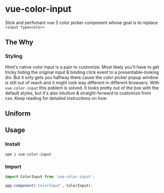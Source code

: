 # vue-color-input
Slick and perfomant vue 3 color picker component whose goal is to replace `<input type=color>`

## The Why



### Styling
Html's native color input is a pain to customize. Most likely you'll have to get tricky hiding the original input & binding click event to a presentable-looking div. But it only gets you halfway there cause the color picker popup window is still out of reach and it might look way different in different browsers.
With `vue-color-input` this poblem is solved. It looks pretty out of the box with the default styles, but it's also intuitive & straight-forward to customize from css. Keep reading for detailed instructions on how.

## Uniform

## Usage

### Install
```
npm i vue-color-input
```
### Import
```javascript
import ColorInput from 'vue-color-input';

app.component('ColorInput', ColorInput);
```
###